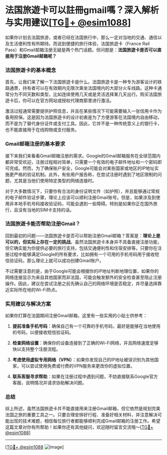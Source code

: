 # 法国旅遊卡可以註冊gmail嗎？深入解析与实用建议[[TG💪+ @esim1088](https://t.me/s/esim1088)]

如果你计划去法国旅游，或者已经在法国旅行中，那么一定对当地的交通、通信以及生活便利性有所期待。而说到便捷的旅行体验，法国旅遊卡（France Rail Pass）和Gmail邮箱注册无疑是两个热门话题。但问题是：**法国旅遊卡是否可以直接用于注册Gmail邮箱呢？**

### 法国旅遊卡的基本概念

首先，让我们来了解一下法国旅遊卡是什么。法国旅遊卡是一种专为游客设计的铁路通票，持有者可以在有效期内无限次乘坐法国境内的大部分火车线路。这种卡通常分为不同天数和类型，比如连续使用几天或是灵活选择某几天出行。购买法国旅遊卡后，你可以在官方网站或授权代理商那里进行激活。

激活过程通常需要提供护照信息，并且在某些情况下可能需要输入一张信用卡作为备用担保。这是因为法国旅遊卡的设计初衷是为了方便游客在法国境内自由移动，而不是为了替代身份证件或支付工具。因此，它并不是一种传统意义上的银行卡，也不能直接用于在线购物或支付服务。

### Gmail邮箱注册的基本要求

接下来我们来看看Gmail邮箱注册的需求。Google的Gmail邮箱服务在全球范围内都非常受欢迎，注册过程相对简单，只需要一个有效的电子邮件地址和一个密码即可完成。然而，为了确保账户安全，Google可能会对某些国家或地区的IP地址实施更严格的验证机制。此外，有些用户报告称，在尝试注册时遇到了地区限制的问题，尤其是当他们使用特定类型的网络连接时。

对于大多数情况下，只要你有合法的身份证明文件（如护照），并且能够通过常规的电子邮件验证步骤，理论上应该可以顺利注册Gmail账号。但是，如果涉及到使用非本地手机号码接收验证码，可能会遇到一些障碍。特别是如果你正在国外旅行，且没有当地的SIM卡支持的话。

### 法国旅遊卡能否帮助注册Gmail？

回到最初的问题——法国旅遊卡是否可以帮助注册Gmail邮箱？答案是：**理论上是可以的，但实际上存在一定的挑战**。虽然法国旅遊卡本身并不具备直接注册功能，但它确实能为你提供必要的旅行支持，包括交通便利性和住宿安排等。只要你在注册过程中能够满足Google的所有要求，比如拥有一个可用的手机号码用于接收短信验证码，那么理论上就可以成功创建Gmail账户。

不过需要注意的是，由于Google可能会根据你的IP地址判断地理位置，如果你的网络连接显示为来自其他国家而非法国，可能会触发额外的安全检查甚至阻止注册操作。因此，建议在尝试注册之前先确认自己的网络环境是否稳定，并尽量选择靠近实际所在地的Wi-Fi热点。

### 实用建议与解决方案

如果你打算在法国期间注册Gmail邮箱，这里有一些实用的小贴士供参考：

1. **提前准备手机号码**：确保自己有一个可靠的手机号码，最好是能够在当地使用的号码，以便接收短信验证码。
   
2. **检查网络设置**：确保你的设备连接到了正确的Wi-Fi网络，并且网络速度足够快以支持整个注册流程。

3. **考虑使用虚拟专用网络（VPN）**：如果你发现自己的IP地址被误识别为其他国家，可以尝试使用免费或付费的VPN服务来更改你的虚拟位置。

4. **联系客服寻求帮助**：如果在注册过程中遇到问题，不妨直接联系Google官方客服，说明情况并请求协助解决问题。

### 总结

综上所述，虽然法国旅遊卡并不能直接用来注册Gmail邮箱，但它依然是规划完美法国之旅的重要工具之一。只要合理安排好行程、准备好相关材料，并注意解决可能出现的技术难题，相信每位旅行者都能够顺利完成Gmail邮箱的注册工作。希望这篇文章对你有所帮助！如果你还有其他疑问，欢迎随时留言交流哦～[[TG💪+ @esim1088](https://t.me/s/esim1088)]

---

[[TG💪+ @esim1088](https://t.me/s/esim1088) ![Image](https://i.postimg.cc/4NQfJmqS/Snipaste-2025-05-13-00-14-12.png)]